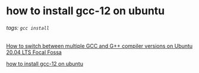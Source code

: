 # how to install gcc-12 on ubuntu
###### tags: `gcc install`

[How to switch between multiple GCC and G++ compiler versions on Ubuntu 20.04 LTS Focal Fossa](https://linuxconfig.org/how-to-switch-between-multiple-gcc-and-g-compiler-versions-on-ubuntu-20-04-lts-focal-fossa)

[how to install gcc-12 on ubuntu](https://stackoverflow.com/questions/70835585/how-to-install-gcc-12-on-ubuntu)